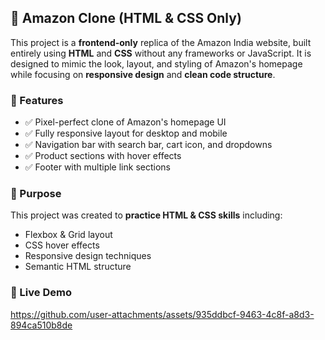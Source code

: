 ## 🛒 Amazon Clone (HTML & CSS Only)

This project is a **frontend-only** replica of the Amazon India website, built entirely using **HTML** and **CSS** without any frameworks or JavaScript.
It is designed to mimic the look, layout, and styling of Amazon's homepage while focusing on **responsive design** and **clean code structure**.

### 📌 Features

* ✅ Pixel-perfect clone of Amazon's homepage UI
* ✅ Fully responsive layout for desktop and mobile
* ✅ Navigation bar with search bar, cart icon, and dropdowns
* ✅ Product sections with hover effects
* ✅ Footer with multiple link sections

### 🎯 Purpose

This project was created to **practice HTML & CSS skills** including:

* Flexbox & Grid layout
* CSS hover effects
* Responsive design techniques
* Semantic HTML structure


### 🚀 Live Demo


https://github.com/user-attachments/assets/935ddbcf-9463-4c8f-a8d3-894ca510b8de


